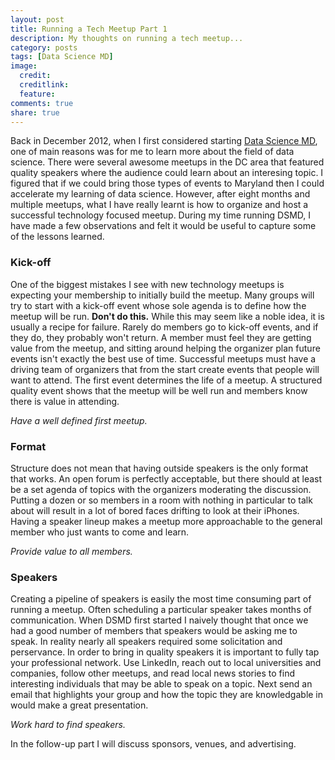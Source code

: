 ```yaml
---
layout: post
title: Running a Tech Meetup Part 1
description: My thoughts on running a tech meetup...
category: posts
tags: [Data Science MD]
image:
  credit:
  creditlink:
  feature:
comments: true
share: true
---
```


Back in December 2012, when I first considered starting <a href="http://www.meetup.com/Data-Science-MD">Data Science MD</a>, one of main reasons was for me to learn more about the field of data science. There were several awesome meetups in the DC area that featured quality speakers where the audience could learn about an interesing topic. I figured that if we could bring those types of events to Maryland then I could accelerate my learning of data science. However, after eight months and multiple meetups, what I have really learnt is how to organize and host a successful technology focused meetup. During my time running DSMD, I have made a few observations and felt it would be useful to capture some of the lessons learned. 

### Kick-off
One of the biggest mistakes I see with new technology meetups is expecting your membership to initially build the meetup. Many groups will try to start with a kick-off event whose sole agenda is to define how the meetup will be run. **Don't do this.** While this may seem like a noble idea, it is usually a recipe for failure. Rarely do members go to kick-off events, and if they do, they probably won't return. A member must feel they are getting value from the meetup, and sitting around helping the organizer plan future events isn't exactly the best use of time. Successful meetups must have a driving team of organizers that from the start create events that people will want to attend. The first event determines the life of a meetup. A structured quality event shows that the meetup will be well run and members know there is value in attending.

*Have a well defined first meetup.*

### Format

Structure does not mean that having outside speakers is the only format that works. An open forum is perfectly acceptable, but there should at least be a set agenda of topics with the organizers moderating the discussion. Putting a dozen or so members in a room with nothing in particular to talk about will result in a lot of bored faces drifting to look at their iPhones. Having a speaker lineup makes a meetup more approachable to the general member who just wants to come and learn.

*Provide value to all members.*

### Speakers
Creating a pipeline of speakers is easily the most time consuming part of running a meetup. Often scheduling a particular speaker takes months of communication. When DSMD first started I naively thought that once we had a good number of members that speakers would be asking me to speak. In reality nearly all speakers required some solicitation and perservance. In order to bring in quality speakers it is important to fully tap your professional network. Use LinkedIn, reach out to local universities and companies, follow other meetups, and read local news stories to find interesting individuals that may be able to speak on a topic. Next send an email that highlights your group and how the topic they are knowledgable in would make a great presentation.

*Work hard to find speakers.*

In the follow-up part I will discuss sponsors, venues, and advertising.


